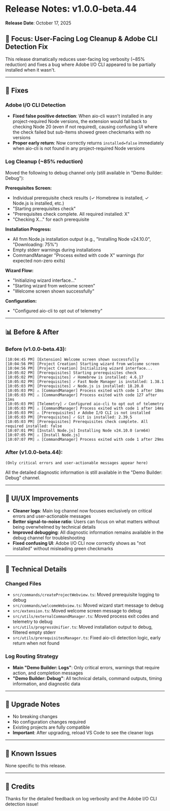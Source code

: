 # Release Notes: v1.0.0-beta.44

**Release Date**: October 17, 2025

## 🎯 Focus: User-Facing Log Cleanup & Adobe CLI Detection Fix

This release dramatically reduces user-facing log verbosity (~85% reduction) and fixes a bug where Adobe I/O CLI appeared to be partially installed when it wasn't.

---

## 🔧 Fixes

### Adobe I/O CLI Detection

- **Fixed false positive detection**: When aio-cli wasn't installed in any project-required Node versions, the extension would fall back to checking Node 20 (even if not required), causing confusing UI where the check failed but sub-items showed green checkmarks with no versions
- **Proper early return**: Now correctly returns `installed=false` immediately when aio-cli is not found in any project-required Node versions

### Log Cleanup (~85% reduction)

Moved the following to debug channel only (still available in "Demo Builder: Debug"):

**Prerequisites Screen:**
- Individual prerequisite check results (✓ Homebrew is installed, ✓ Node.js is installed, etc.)
- "Starting prerequisites check"
- "Prerequisites check complete. All required installed: X"
- "Checking X..." for each prerequisite

**Installation Progress:**
- All fnm Node.js installation output (e.g., "Installing Node v24.10.0", "Downloading: 75%")
- Empty stderr warnings during installations
- CommandManager "Process exited with code X" warnings (for expected non-zero exits)

**Wizard Flow:**
- "Initializing wizard interface..."
- "Starting wizard from welcome screen"
- "Welcome screen shown successfully"

**Configuration:**
- "Configured aio-cli to opt out of telemetry"

---

## 📊 Before & After

### Before (v1.0.0-beta.43):
```
[10:04:45 PM] [Extension] Welcome screen shown successfully
[10:04:56 PM] [Project Creation] Starting wizard from welcome screen
[10:04:56 PM] [Project Creation] Initializing wizard interface...
[10:05:02 PM] [Prerequisites] Starting prerequisites check
[10:05:02 PM] [Prerequisites] ✓ Homebrew is installed: 4.6.17
[10:05:02 PM] [Prerequisites] ✓ Fast Node Manager is installed: 1.38.1
[10:05:03 PM] [Prerequisites] ✓ Node.js is installed: 18.20.8
[10:05:03 PM] ⚠️ [CommandManager] Process exited with code 1 after 18ms
[10:05:03 PM] ⚠️ [CommandManager] Process exited with code 127 after 11ms
[10:05:03 PM] [Telemetry] ✓ Configured aio-cli to opt out of telemetry
[10:05:03 PM] ⚠️ [CommandManager] Process exited with code 1 after 14ms
[10:05:03 PM] ⚠️ [Prerequisites] ✗ Adobe I/O CLI is not installed
[10:05:03 PM] [Prerequisites] ✓ Git is installed: 2.39.5
[10:05:03 PM] [Prerequisites] Prerequisites check complete. All required installed: false
[10:07:01 PM] [Install Node.js] Installing Node v24.10.0 (arm64)
[10:07:05 PM] ⚠️ [Install Node.js] 
[10:07:07 PM] ⚠️ [CommandManager] Process exited with code 1 after 29ms
```

### After (v1.0.0-beta.44):
```
(Only critical errors and user-actionable messages appear here)
```

All the detailed diagnostic information is still available in the "Demo Builder: Debug" channel.

---

## 🎨 UI/UX Improvements

- **Cleaner logs**: Main log channel now focuses exclusively on critical errors and user-actionable messages
- **Better signal-to-noise ratio**: Users can focus on what matters without being overwhelmed by technical details
- **Improved debugging**: All diagnostic information remains available in the debug channel for troubleshooting
- **Fixed confusing UI**: Adobe I/O CLI now correctly shows as "not installed" without misleading green checkmarks

---

## 📝 Technical Details

### Changed Files
- `src/commands/createProjectWebview.ts`: Moved prerequisite logging to debug
- `src/commands/welcomeWebview.ts`: Moved wizard start message to debug
- `src/extension.ts`: Moved welcome screen message to debug
- `src/utils/externalCommandManager.ts`: Moved process exit codes and telemetry to debug
- `src/utils/progressUnifier.ts`: Moved installation output to debug, filtered empty stderr
- `src/utils/prerequisitesManager.ts`: Fixed aio-cli detection logic, early return when not found

### Log Routing Strategy
- **Main "Demo Builder: Logs"**: Only critical errors, warnings that require action, and completion messages
- **"Demo Builder: Debug"**: All technical details, command outputs, timing information, and diagnostic data

---

## 🔄 Upgrade Notes

- No breaking changes
- No configuration changes required
- Existing projects are fully compatible
- **Important**: After upgrading, reload VS Code to see the cleaner logs

---

## 🐛 Known Issues

None specific to this release.

---

## 🙏 Credits

Thanks for the detailed feedback on log verbosity and the Adobe I/O CLI detection issue!

